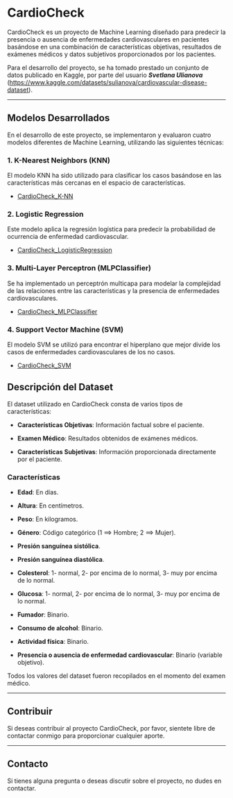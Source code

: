 # CardioCheck

CardioCheck es un proyecto de Machine Learning diseñado para predecir la presencia o ausencia de enfermedades cardiovasculares en pacientes basándose en una combinación de características objetivas, resultados de exámenes médicos y datos subjetivos proporcionados por los pacientes.

Para el desarrollo del proyecto, se ha tomado prestado un conjunto de datos publicado en Kaggle, por parte del usuario ***Svetlana Ulianova*** (https://www.kaggle.com/datasets/sulianova/cardiovascular-disease-dataset).


---

## Modelos Desarrollados

En el desarrollo de este proyecto, se implementaron y evaluaron cuatro modelos diferentes de Machine Learning, utilizando las siguientes técnicas:

### 1. K-Nearest Neighbors (KNN)

El modelo KNN ha sido utilizado para clasificar los casos basándose en las características más cercanas en el espacio de características.

- [CardioCheck_K-NN](../../Sistemas-ML-CLASIFICACION/K-Nearest_Neighbors__[Clasificación]/CardioCheck_K-NN)

### 2. Logistic Regression

Este modelo aplica la regresión logística para predecir la probabilidad de ocurrencia de enfermedad cardiovascular.

- [CardioCheck_LogisticRegression](../../Sistemas-ML-CLASIFICACION/Logistic_Regression__[Clasificación]/CardioCheck_LogisticRegression)

### 3. Multi-Layer Perceptron (MLPClassifier)

Se ha implementado un perceptrón multicapa para modelar la complejidad de las relaciones entre las características y la presencia de enfermedades cardiovasculares.

- [CardioCheck_MLPClassifier](../../Sistemas-ML-CLASIFICACION/Neural_Networks__[Clasificación]/CardioCheck_MLPClassifier)

### 4. Support Vector Machine (SVM)

El modelo SVM se utilizó para encontrar el hiperplano que mejor divide los casos de enfermedades cardiovasculares de los no casos.

- [CardioCheck_SVM](/ruta/al/proyecto/SVM)





## Descripción del Dataset

El dataset utilizado en CardioCheck consta de varios tipos de características:

* **Características Objetivas**: Información factual sobre el paciente.
    
* **Examen Médico**: Resultados obtenidos de exámenes médicos.

* **Características Subjetivas**: Información proporcionada directamente por el paciente.


### Características

* **Edad**: En días.

* **Altura**: En centímetros.

* **Peso**: En kilogramos.

* **Género**: Código categórico (1 ==> Hombre;  2 ==> Mujer).

* **Presión sanguínea sistólica**.

* **Presión sanguínea diastólica**.

* **Colesterol**: 1- normal, 2- por encima de lo normal, 3- muy por encima de lo normal.

* **Glucosa**: 1- normal, 2- por encima de lo normal, 3- muy por encima de lo normal.

* **Fumador**: Binario.

* **Consumo de alcohol**: Binario.

* **Actividad física**: Binario.

* **Presencia o ausencia de enfermedad cardiovascular**: Binario (variable objetivo).

Todos los valores del dataset fueron recopilados en el momento del examen médico.


---

## Contribuir

Si deseas contribuir al proyecto CardioCheck, por favor, sientete libre de contactar conmigo para proporcionar cualquier aporte.


---

## Contacto

Si tienes alguna pregunta o deseas discutir sobre el proyecto, no dudes en contactar.
